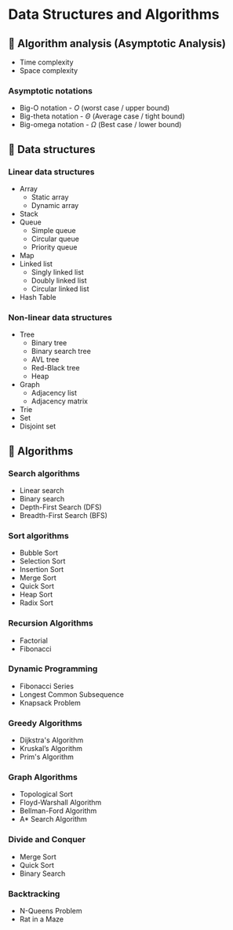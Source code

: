 # Data Structures and Algorithms

## 🔬 Algorithm analysis (Asymptotic Analysis)
* Time complexity
* Space complexity

### Asymptotic notations
* Big-O notation - $O$ (worst case / upper bound)
* Big-theta notation - $\Theta$ (Average case / tight bound)
* Big-omega notation - $\Omega$ (Best case / lower bound)

## 🧬 Data structures
### Linear data structures
* Array
  * Static array
  * Dynamic array
* Stack
* Queue
  * Simple queue
  * Circular queue
  * Priority queue
* Map
* Linked list
  * Singly linked list
  * Doubly linked list
  * Circular linked list
* Hash Table

### Non-linear data structures
* Tree
  * Binary tree
  * Binary search tree
  * AVL tree
  * Red-Black tree
  * Heap
* Graph
  * Adjacency list
  * Adjacency matrix
* Trie
* Set
* Disjoint set

## 🧠 Algorithms
### Search algorithms
* Linear search
* Binary search
* Depth-First Search (DFS)
* Breadth-First Search (BFS)

### Sort algorithms
* Bubble Sort
* Selection Sort
* Insertion Sort
* Merge Sort
* Quick Sort
* Heap Sort
* Radix Sort

### Recursion Algorithms
* Factorial
* Fibonacci

### Dynamic Programming
* Fibonacci Series
* Longest Common Subsequence
* Knapsack Problem

### Greedy Algorithms
* Dijkstra's Algorithm
* Kruskal’s Algorithm
* Prim's Algorithm

### Graph Algorithms
* Topological Sort
* Floyd-Warshall Algorithm
* Bellman-Ford Algorithm
* A* Search Algorithm

### Divide and Conquer
* Merge Sort
* Quick Sort
* Binary Search

### Backtracking
* N-Queens Problem
* Rat in a Maze
